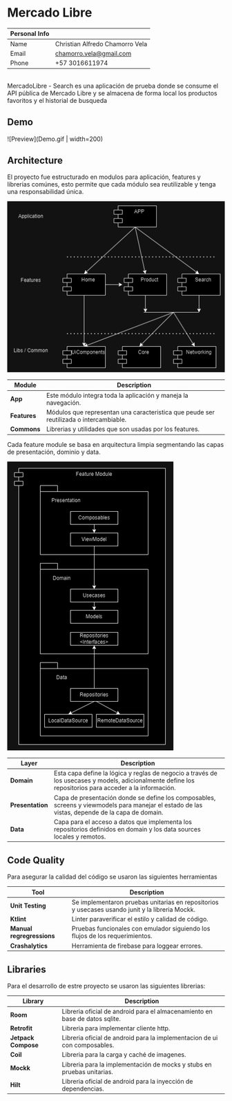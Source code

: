 # Mercado Libre 

|   Personal Info    |                                 |
|-------|---------------------------------|
| Name  | Christian Alfredo Chamorro Vela |
| Email | chamorro.vela@gmail.com         |
| Phone | +57 3016611974                  |

<br>
MercadoLibre - Search es una aplicación de prueba donde se consume el API pública de Mercado Libre y se almacena de forma local los productos favoritos y el historial de busqueda

## Demo
![Preview](Demo.gif | width=200)

## Architecture

El proyecto fue estructurado en modulos para aplicación, features y librerias comúnes, esto permite que cada módulo sea reutilizable y tenga una responsabilidad única.

![Structure](projectStructure.png)

|Module|Description|
|---|---|
|**App**|Este módulo integra toda la aplicación y maneja la navegación.|
|**Features**|Módulos que representan una caracteristica que peude ser reutilizada o intercambiable.|
|**Commons**|Librerias y utilidades que son usadas por los features.|

Cada feature module se basa en arquitectura limpia segmentando las capas de presentación, dominio y data.

![Architecture](FeatureArchitecture.png)

|Layer|Description|
|---|---|
|**Domain**|Esta capa define la lógica y reglas de negocio a través de los usecases y models, adicionalmente define los repositorios para acceder a la información.|
|**Presentation**|Capa de presentación donde se define los composables, screens y viewmodels para manejar el estado de las vistas, depende de la capa de domain.|
|**Data**|Capa para el acceso a datos que implementa los repositorios definidos en domain y los data sources locales y remotos.|

## Code Quality

Para asegurar la calidad del código se usaron las siguientes herramientas 

|Tool|Description|
|---|---|
|**Unit Testing**|Se implementaron pruebas unitarias en repositorios y usecases usando junit y la libreria Mockk.|
|**Ktlint**|Linter paraverificar el estilo y calidad de código.|
|**Manual regregressions**|Pruebas funcionales con emulador siguiendo los flujos de los requerimientos.|
|**Crashalytics**|Herramienta de firebase para loggear errores.|

## Libraries

Para el desarrollo de estre proyecto se usaron las siguientes librerias:

|Library|Description|
|---|---|
|**Room**|Libreria oficial de android para el almacenamiento en base de datos sqlite.|
|**Retrofit**|Libreria para implementar cliente http.|
|**Jetpack Compose**|Libreria oficial de android para la implementacion de ui con composables.|
|**Coil**|Libreria para la carga y caché de imagenes.|
|**Mockk**|Libreria para la implementación de mocks y stubs en pruebas unitarias.|
|**Hilt**|Libreria oficial de android para la inyección de dependencias.|